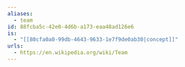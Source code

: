 ```yaml
---
aliases:
  - team
id: 88fcba5c-42e0-4d6b-a173-eaa48ad126e6
is:
  - "[[80cfa0a0-99db-4643-9633-1e7f9de0ab30|concept]]"
urls:
  - https://en.wikipedia.org/wiki/Team
---
```

